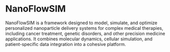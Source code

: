 # NanoFlowSIM
NanoFlowSIM is a framework designed to model, simulate, and optimize personalized nanoparticle delivery systems for complex medical therapies, including cancer treatment, genetic disorders, and other precision medicine applications. It combines molecular dynamics, cellular simulation, and patient-specific data integration into a cohesive platform.
